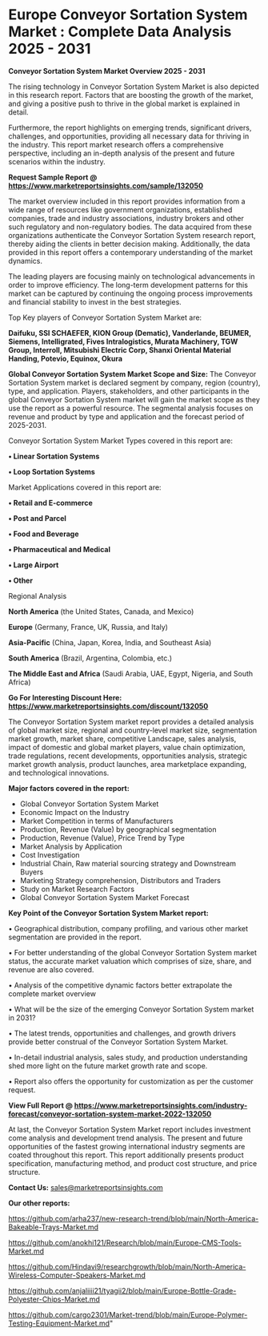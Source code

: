 # Europe Conveyor Sortation System Market : Complete Data Analysis 2025 - 2031

<Strong> Conveyor Sortation System Market Overview 2025 - 2031</strong>

The rising technology in Conveyor Sortation System Market is also depicted in this research report. Factors that are boosting the growth of the market, and giving a positive push to thrive in the global market is explained in detail.

Furthermore, the report highlights on emerging trends, significant drivers, challenges, and opportunities, providing all necessary data for thriving in the industry. This report market research offers a comprehensive perspective, including an in-depth analysis of the present and future scenarios within the industry.

<strong>Request Sample Report @ <a href=https://www.marketreportsinsights.com/sample/132050>https://www.marketreportsinsights.com/sample/132050</a></strong>

The market overview included in this report provides information from a wide range of resources like government organizations, established companies, trade and industry associations, industry brokers and other such regulatory and non-regulatory bodies. The data acquired from these organizations authenticate the Conveyor Sortation System research report, thereby aiding the clients in better decision making. Additionally, the data provided in this report offers a contemporary understanding of the market dynamics.

The leading players are focusing mainly on technological advancements in order to improve efficiency. The long-term development patterns for this market can be captured by continuing the ongoing process improvements and financial stability to invest in the best strategies.

Top Key players of Conveyor Sortation System Market are:

<strong>Daifuku, SSI SCHAEFER, KION Group (Dematic), Vanderlande, BEUMER, Siemens, Intelligrated, Fives Intralogistics, Murata Machinery, TGW Group, Interroll, Mitsubishi Electric Corp, Shanxi Oriental Material Handing, Potevio, Equinox, Okura</strong>

<strong><b>Global Conveyor Sortation System Market Scope and Size:</b></strong>
The Conveyor Sortation System market is declared segment by company, region (country), type, and application. Players, stakeholders, and other participants in the global Conveyor Sortation System market will gain the market scope as they use the report as a powerful resource. The segmental analysis focuses on revenue and product by type and application and the forecast period of 2025-2031.

Conveyor Sortation System Market Types covered in this report are:

<strong>• Linear Sortation Systems

• Loop Sortation Systems</strong>

Market Applications covered in this report are:

<strong>• Retail and E-commerce

• Post and Parcel

• Food and Beverage

• Pharmaceutical and Medical

• Large Airport

• Other</strong> 

Regional Analysis

<strong>North America</strong> (the United States, Canada, and Mexico)

<strong>Europe</strong> (Germany, France, UK, Russia, and Italy)

<strong>Asia-Pacific</strong> (China, Japan, Korea, India, and Southeast Asia)

<strong>South America</strong> (Brazil, Argentina, Colombia, etc.)

<strong>The Middle East and Africa</strong> (Saudi Arabia, UAE, Egypt, Nigeria, and South Africa)

<strong>Go For Interesting Discount Here: <a href=https://www.marketreportsinsights.com/discount/132050>https://www.marketreportsinsights.com/discount/132050</a></strong>

The Conveyor Sortation System market report provides a detailed analysis of global market size, regional and country-level market size, segmentation market growth, market share, competitive Landscape, sales analysis, impact of domestic and global market players, value chain optimization, trade regulations, recent developments, opportunities analysis, strategic market growth analysis, product launches, area marketplace expanding, and technological innovations.

<strong><b>Major factors covered in the report:</b></strong>
<ul>
  <li>Global Conveyor Sortation System Market </li>
  <li>Economic Impact on the Industry</li>
  <li>Market Competition in terms of Manufacturers</li>
  <li>Production, Revenue (Value) by geographical segmentation</li>
  <li>Production, Revenue (Value), Price Trend by Type</li>
  <li>Market Analysis by Application</li>
  <li>Cost Investigation</li>
  <li>Industrial Chain, Raw material sourcing strategy and Downstream Buyers</li>
  <li>Marketing Strategy comprehension, Distributors and Traders</li>
  <li>Study on Market Research Factors</li>
  <li>Global Conveyor Sortation System Market Forecast</li>
</ul>

<strong><b>Key Point of the Conveyor Sortation System Market report:</b></strong>

• Geographical distribution, company profiling, and various other market segmentation are provided in the report.

• For better understanding of the global Conveyor Sortation System market status, the accurate market valuation which comprises of size, share, and revenue are also covered.

• Analysis of the competitive dynamic factors better extrapolate the complete market overview

• What will be the size of the emerging Conveyor Sortation System market in 2031?

• The latest trends, opportunities and challenges, and growth drivers provide better construal of the Conveyor Sortation System Market.

• In-detail industrial analysis, sales study, and production understanding shed more light on the future market growth rate and scope.

• Report also offers the opportunity for customization as per the customer request.

<strong><b>View Full Report @ <a href=https://www.marketreportsinsights.com/industry-forecast/conveyor-sortation-system-market-2022-132050>https://www.marketreportsinsights.com/industry-forecast/conveyor-sortation-system-market-2022-132050</a></b></strong>


At last, the Conveyor Sortation System Market report includes investment come analysis and development trend analysis. The present and future opportunities of the fastest growing international industry segments are coated throughout this report. This report additionally presents product specification, manufacturing method, and product cost structure, and price structure.

<strong>Contact Us:</strong>
sales@marketreportsinsights.com

<strong>Our other reports:</strong>

<a href=https://github.com/arha237/new-research-trend/blob/main/North-America-Bakeable-Trays-Market.md>https://github.com/arha237/new-research-trend/blob/main/North-America-Bakeable-Trays-Market.md</a>

<a href=https://github.com/anokhi121/Research/blob/main/Europe-CMS-Tools-Market.md>https://github.com/anokhi121/Research/blob/main/Europe-CMS-Tools-Market.md</a>

<a href=https://github.com/Hindavi9/researchgrowth/blob/main/North-America-Wireless-Computer-Speakers-Market.md>https://github.com/Hindavi9/researchgrowth/blob/main/North-America-Wireless-Computer-Speakers-Market.md</a>

<a href=https://github.com/anjaliiii21/tyagii2/blob/main/Europe-Bottle-Grade-Polyester-Chips-Market.md>https://github.com/anjaliiii21/tyagii2/blob/main/Europe-Bottle-Grade-Polyester-Chips-Market.md</a>

<a href=https://github.com/cargo2301/Market-trend/blob/main/Europe-Polymer-Testing-Equipment-Market.md>https://github.com/cargo2301/Market-trend/blob/main/Europe-Polymer-Testing-Equipment-Market.md</a>"
